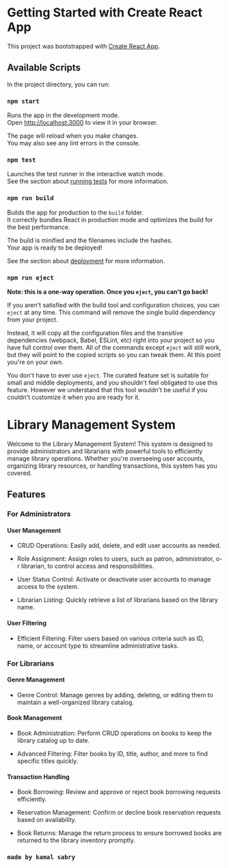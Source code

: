 # Getting Started with Create React App

This project was bootstrapped with [Create React App](https://github.com/facebook/create-react-app).

## Available Scripts

In the project directory, you can run:

### `npm start`

Runs the app in the development mode.\
Open [http://localhost:3000](http://localhost:3000) to view it in your browser.

The page will reload when you make changes.\
You may also see any lint errors in the console.

### `npm test`

Launches the test runner in the interactive watch mode.\
See the section about [running tests](https://facebook.github.io/create-react-app/docs/running-tests) for more information.

### `npm run build`

Builds the app for production to the `build` folder.\
It correctly bundles React in production mode and optimizes the build for the best performance.

The build is minified and the filenames include the hashes.\
Your app is ready to be deployed!

See the section about [deployment](https://facebook.github.io/create-react-app/docs/deployment) for more information.

### `npm run eject`

**Note: this is a one-way operation. Once you `eject`, you can't go back!**

If you aren't satisfied with the build tool and configuration choices, you can `eject` at any time. This command will remove the single build dependency from your project.

Instead, it will copy all the configuration files and the transitive dependencies (webpack, Babel, ESLint, etc) right into your project so you have full control over them. All of the commands except `eject` will still work, but they will point to the copied scripts so you can tweak them. At this point you're on your own.

You don't have to ever use `eject`. The curated feature set is suitable for small and middle deployments, and you shouldn't feel obligated to use this feature. However we understand that this tool wouldn't be useful if you couldn't customize it when you are ready for it.

# Library Management System

Welcome to the Library Management System! This system is designed to provide administrators and librarians with powerful tools to efficiently manage library operations. Whether you're overseeing user accounts, organizing library resources, or handling transactions, this system has you covered.

## Features

### For Administrators

#### User Management

- CRUD Operations: Easily add, delete, and edit user accounts as needed.

- Role Assignment: Assign roles to users, such as patron, administrator, o- r librarian, to control access and responsibilities.

- User Status Control: Activate or deactivate user accounts to manage access to the system.

- Librarian Listing: Quickly retrieve a list of librarians based on the library name.

#### User Filtering

- Efficient Filtering: Filter users based on various criteria such as ID, name, or account type to streamline administrative tasks.

### For Librarians

#### Genre Management

- Genre Control: Manage genres by adding, deleting, or editing them to maintain a well-organized library catalog.

#### Book Management

- Book Administration: Perform CRUD operations on books to keep the library catalog up to date.

- Advanced Filtering: Filter books by ID, title, author, and more to find specific titles quickly.

#### Transaction Handling

- Book Borrowing: Review and approve or reject book borrowing requests efficiently.

- Reservation Management: Confirm or decline book reservation requests based on availability.

- Book Returns: Manage the return process to ensure borrowed books are returned to the library inventory promptly.

### `made by kamal sabry`
